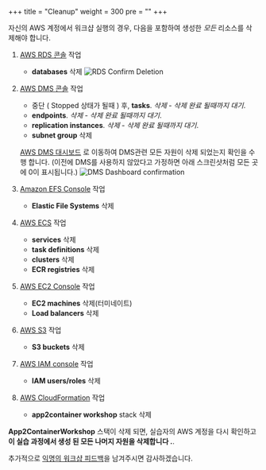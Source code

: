 +++
title = "Cleanup"
weight = 300
pre = "<b></b>"
+++

자신의 AWS 계정에서 워크샵 실행의 경우, 다음을 포함하여 생성한 *모든* 리소스를 삭제해야 합니다.

1. <a href="https://us-west-2.console.aws.amazon.com/rds/home?region=us-west-2#databases:" target="_blank">AWS RDS 콘솔</a> 작업
   - **databases** 삭제
    ![RDS Confirm Deletion](/cleanup/db-delete-confirm.en.png)

2. <a href="https://us-west-2.console.aws.amazon.com/dms/v2/home?region=us-west-2#replicationInstances" target="_blank">AWS DMS 콘솔</a> 작업
   -  중단 ( Stopped 상태가 될때 ) 후,  **tasks**. *삭제 - 삭제 완료 될때까지 대기*.
   -  **endpoints**. *삭제 - 삭제 완료 될때까지 대기*.
   -  **replication instances**. *삭제 - 삭제 완료 될때까지 대기*.
   -  **subnet group** 삭제

     <a href="https://us-west-2.console.aws.amazon.com/dms/v2/home?region=us-west-2#dashboard" target="_blank">AWS DMS 대시보드</a> 로 이동하여 DMS관련 모든 자원이 삭제 되었는지 확인을 수행 합니다.  (이전에 DMS를 사용하지 않았다고 가정하면 아래 스크린샷처럼 모든 곳에 0이 표시됩니다.)
     ![DMS Dashboard confirmation](/cleanup/dms-dashboard-final.en.png)

3. <a href="https://us-west-2.console.aws.amazon.com/efs/home?region=us-west-2" target="_blank">Amazon EFS Console</a> 작업
   - **Elastic File Systems** 삭제

4. <a href="https://us-west-2.console.aws.amazon.com/ecs/home?region=us-west-2#/getStarted" target="_blank">AWS ECS</a> 작업
   -  **services** 삭제
   -  **task definitions** 삭제
   -  **clusters** 삭제
   -  **ECR registries** 삭제

5. <a href="https://us-west-2.console.aws.amazon.com/ec2/v2/home?region=us-west-2#Home:" target="_blank">AWS EC2 Console</a> 작업
   -  **EC2 machines** 삭제(터미네이트)
   -  **Load balancers** 삭제

6. <a href="https://s3.console.aws.amazon.com/s3/" target="_blank">AWS S3</a> 작업
   -  **S3 buckets** 삭제

7. <a href="https://console.aws.amazon.com/iam/" target="_blank">AWS IAM console</a> 작업
   -  **IAM users/roles** 삭제

8. <a href="https://us-west-2.console.aws.amazon.com/cloudformation/home?region=us-west-2#/stacks" target="_blank">AWS CloudFormation</a> 작업
   - **app2container workshop** stack 삭제

**App2ContainerWorkshop** 스택이 삭제 되면, 실습자의 AWS 계정을 다시 확인하고 **이 실습 과정에서 생성 된 모든 나머지 자원을 삭제합니다 .**.

추가적으로 <a href="https://eventbox.dev/survey/QRHSVTI">익명의 워크샵 피드백</a>을 남겨주시면 감사하겠습니다.
